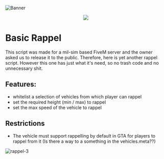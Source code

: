![Banner](https://github.com/user-attachments/assets/6c10d6c3-2bf3-43b6-a53a-2b18cb04d6e5)


<p align="center">
    <a href="https://discord.gg/hmmM89nCdX">
        <img src="https://img.shields.io/discord/1068573047172374634?style=for-the-badge&logo=discord&labelColor=7289da&logoColor=white&color=2c2f33&label=Discord"/>
    </a>
</p>

# Basic Rappel

This script was made for a mil-sim based FiveM server and the owner asked us to release it to the public. Therefore, here is yet another rappel script. However this one has just what it's need, so no trash code and no unnecessary shit.

## Features:
- whitelist a selection of vehicles from which player can rappel
- set the required height (min / max) to rappel
- set the max speed of the vehicle to rappel

## Restrictions
- The vehicle must support rappelling by default in GTA for players to rappel from it (Is there a way to a something in the vehicles.meta??)

![rappel-3](https://github.com/user-attachments/assets/b5f2d366-00fd-4f8d-8e0d-1eae78b3547a)

